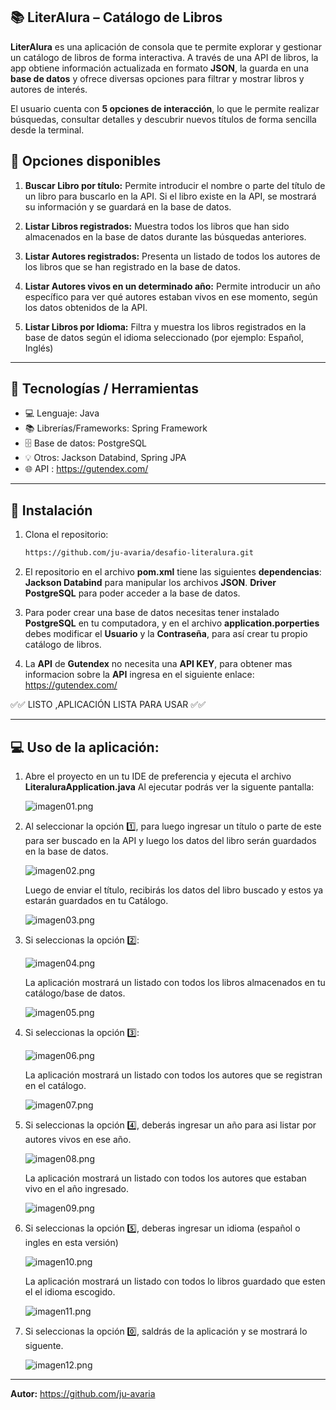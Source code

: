 📚 LiterAlura – Catálogo de Libros
---

**LiterAlura** es una aplicación de consola que te permite explorar y gestionar un catálogo de libros de forma interactiva.
A través de una API de libros, la app obtiene información actualizada en formato **JSON**,
la guarda en una **base de datos** y ofrece diversas opciones para filtrar y mostrar libros y autores de interés.

El usuario cuenta con **5 opciones de interacción**, lo que le permite realizar búsquedas,
consultar detalles y descubrir nuevos títulos de forma sencilla desde la terminal.

## 🔹 Opciones disponibles

1. **Buscar Libro por título:**
   Permite introducir el nombre o parte del título de un libro para buscarlo en la API.
   Si el libro existe en la API, se mostrará su información y se guardará en la base de datos.

2. **Listar Libros registrados:**
   Muestra todos los libros que han sido almacenados en la base de datos durante las búsquedas anteriores.

3. **Listar Autores registrados:**
   Presenta un listado de todos los autores de los libros que se han registrado en la base de datos.

4. **Listar Autores vivos en un determinado año:**
   Permite introducir un año específico para ver qué autores estaban vivos en ese momento, 
   según los datos obtenidos de la API.

5. **Listar Libros por Idioma:**
   Filtra y muestra los libros registrados en la base de datos según el idioma seleccionado (por ejemplo: Español, Inglés)

---

## 🧰 Tecnologías / Herramientas

- 💻 Lenguaje: Java 
- 📚 Librerías/Frameworks: Spring Framework
- 🗄️ Base de datos: PostgreSQL
- 💡 Otros: Jackson Databind, Spring JPA
- 🌐 API : https://gutendex.com/

---

## 🚀 Instalación

1. Clona el repositorio:

   ```bash
   https://github.com/ju-avaria/desafio-literalura.git
   ```

2. El repositorio en el archivo **pom.xml** tiene las siguientes **dependencias**:
   **Jackson Databind** para manipular los archivos **JSON**.
   **Driver PostgreSQL** para poder acceder a la base de datos.
3. Para poder crear una base de datos necesitas tener instalado **PostgreSQL** en tu computadora,
   y en el archivo **application.porperties** debes modificar el **Usuario** y la **Contraseña**,
   para así crear tu propio catálogo de libros.
4. La **API** de **Gutendex** no necesita una **API KEY**, para obtener mas informacion sobre la **API**
   ingresa en el siguiente enlace:  https://gutendex.com/

✅✅ LISTO ,APLICACIÓN LISTA PARA USAR ✅✅

---

## 💻 Uso de la aplicación:

1. Abre el proyecto en un tu IDE de preferencia y ejecuta el archivo **LiteraluraApplication.java**
   Al ejecutar podrás ver la siguente pantalla:

   ![imagen01.png](images/imagen01.png)
2. Al seleccionar la opción 1️⃣, para luego ingresar un título o parte de este para ser buscado en la API
   y luego los datos del libro serán guardados en la base de datos.

   ![imagen02.png](images/imagen02.png)

   Luego de enviar el título, recibirás los datos del libro buscado y estos ya estarán guardados en tu Catálogo.

   ![imagen03.png](images/imagen03.png)
3. Si seleccionas la opción 2️⃣:

   ![imagen04.png](images/imagen04.png)

   La aplicación mostrará un listado con todos los libros almacenados en tu catálogo/base de datos.

   ![imagen05.png](images/imagen05.png)

4. Si seleccionas la opción 3️⃣:

   ![imagen06.png](images/imagen06.png)

   La aplicación mostrará un listado con todos los autores que se registran en el catálogo.

   ![imagen07.png](images/imagen07.png)

5. Si seleccionas la opción 4️⃣, deberás ingresar un año para asi listar por autores vivos en ese año.

   ![imagen08.png](images/imagen08.png)

   La aplicación mostrará un listado con todos los autores que estaban vivo en el año ingresado.

   ![imagen09.png](images/imagen09.png)
6. Si seleccionas la opción 5️⃣, deberas ingresar un idioma (español o ingles en esta versión)

   ![imagen10.png](images/imagen10.png)

   La aplicación mostrará un listado con todos lo libros guardado que esten el el idioma escogido.

   ![imagen11.png](images/imagen11.png)
7. Si seleccionas la opción 0️⃣, saldrás de la aplicación y se mostrará lo siguente.

   ![imagen12.png](images/imagen12.png)

---

**Autor:** https://github.com/ju-avaria



